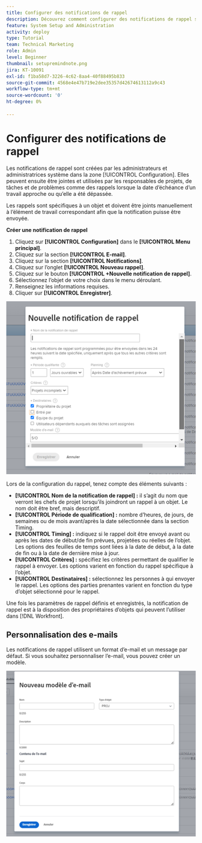 ```yaml
---
title: Configurer des notifications de rappel
description: Découvrez comment configurer des notifications de rappel spécifiques à un objet pour informer les utilisateurs et les utilisatrices de l’approche ou du dépassement de la date d’échéance d’un travail.
feature: System Setup and Administration
activity: deploy
type: Tutorial
team: Technical Marketing
role: Admin
level: Beginner
thumbnail: setupremindnote.png
jira: KT-10091
exl-id: f1ba58d7-3226-4c62-8aa4-40f88495b833
source-git-commit: 4568e4e47b719e2dee35357d42674613112a9c43
workflow-type: tm+mt
source-wordcount: '0'
ht-degree: 0%

---
```


<!--
this has the same content as the system administrator notification setup and mangement section of the email and inapp notificiations learning path
-->

# Configurer des notifications de rappel

Les notifications de rappel sont créées par les administrateurs et administratrices système dans la zone [!UICONTROL Configuration]. Elles peuvent ensuite être jointes et utilisées par les responsables de projets, de tâches et de problèmes comme des rappels lorsque la date d’échéance d’un travail approche ou qu’elle a été dépassée.

Les rappels sont spécifiques à un objet et doivent être joints manuellement à l’élément de travail correspondant afin que la notification puisse être envoyée.

**Créer une notification de rappel**

1. Cliquez sur **[!UICONTROL Configuration]** dans le **[!UICONTROL Menu principal]**.
1. Cliquez sur la section **[!UICONTROL E-mail]**.
1. Cliquez sur la section **[!UICONTROL Notifications]**.
1. Cliquez sur l’onglet **[!UICONTROL Nouveau rappel]**.
1. Cliquez sur le bouton **[!UICONTROL +Nouvelle notification de rappel]**.
1. Sélectionnez l’objet de votre choix dans le menu déroulant.
1. Renseignez les informations requises.
1. Cliquer sur **[!UICONTROL Enregistrer]**.

![[!UICONTROL Fenêtre Nouvelle notification de rappel]](assets/admin-fund-reminder-notification-1.png)

Lors de la configuration du rappel, tenez compte des éléments suivants :

* **[!UICONTROL Nom de la notification de rappel] :** il s’agit du nom que verront les chefs de projet lorsqu’ils joindront un rappel à un objet. Le nom doit être bref, mais descriptif.
* **[!UICONTROL Période de qualification] :** nombre d’heures, de jours, de semaines ou de mois avant/après la date sélectionnée dans la section Timing.
* **[!UICONTROL Timing] :** indiquez si le rappel doit être envoyé avant ou après les dates de début/de fin prévues, projetées ou réelles de l’objet. Les options des feuilles de temps sont liées à la date de début, à la date de fin ou à la date de dernière mise à jour.
* **[!UICONTROL Critères] :** spécifiez les critères permettant de qualifier le rappel à envoyer. Les options varient en fonction du rappel spécifique à l’objet.
* **[!UICONTROL Destinataires] :** sélectionnez les personnes à qui envoyer le rappel. Les options des parties prenantes varient en fonction du type d’objet sélectionné pour le rappel.

Une fois les paramètres de rappel définis et enregistrés, la notification de rappel est à la disposition des propriétaires d’objets qui peuvent l’utiliser dans [!DNL Workfront].

## Personnalisation des e-mails

Les notifications de rappel utilisent un format d’e-mail et un message par défaut. Si vous souhaitez personnaliser l’e-mail, vous pouvez créer un modèle.

<!--
paragraph above needs a hyperlink to an article
-->

![Fenêtre Nouveau modèle d’e-mail](assets/admin-fund-email-customization.png)

<!--
learn more URLs
-->
